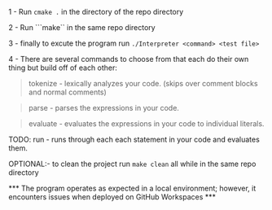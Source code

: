 1 - Run ```cmake .``` in the directory of the repo directory

2 - Run ```make`` in the same repo directory

3 - finally to excute the program run ```./Interpreter <command> <test file>```

4 - There are several commands to choose from that each do their own thing but build off of each other:

  > tokenize - lexically analyzes your code. (skips over comment blocks and normal comments)

  > parse - parses the expressions in your code.

  > evaluate - evaluates the expressions in your code to individual literals.

  TODO: run - runs through each each statement in your code and evaluates them.
  
OPTIONAL:- to clean the project run ```make clean``` all while in the same repo directory

*** The program operates as expected in a local environment; however, it encounters issues when deployed on GitHub Workspaces ***
